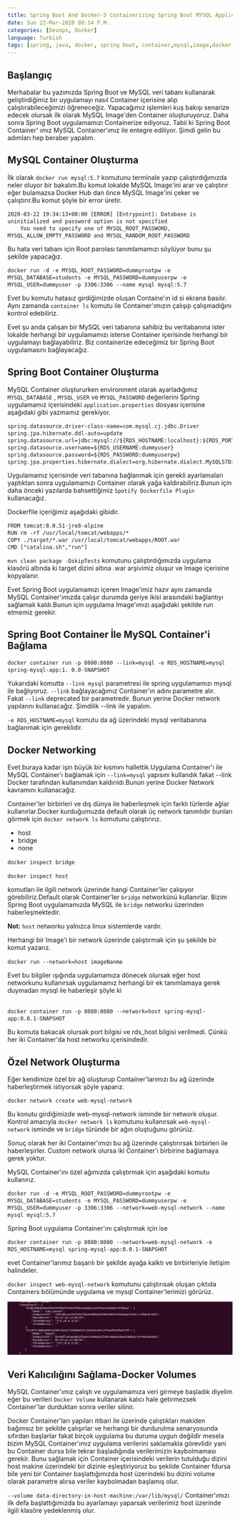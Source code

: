 ```yaml
---
title: Spring Boot And Docker-5 Containerizing Spring Boot MYSQL Application
date: Sun 22-Mar-2020 08:14 P.M.
categories: [Devops, Docker]
language: Turkish
tags: [spring, java, docker, spring boot, container,mysql,image,docker networking,docker volume]
---
```


## Başlangıç

Merhabalar bu yazımızda Spring Boot ve MySQL veri tabanı kullanarak geliştirdiğimiz bir uygulamayı nasıl Container içerisine alıp çalıştırabileceğimizi öğreneceğiz. Yapacağımız işlemleri kuş bakışı senarize edecek olursak ilk olarak MySQL Image'den Container oluşturuyoruz. Daha sonra Spring Boot uygulamamızı Containerize ediyoruz. Tabii ki Spring Boot Container' ımız MySQL Container'ımız ile entegre ediliyor. Şimdi gelin bu adımları hep beraber yapalım.

## MySQL Container Oluşturma

İlk olarak `docker run mysql:5.7` komutunu terminale yazıp çalıştırdığımızda neler oluyor bir bakalım.Bu komut lokalde MySQL Image'ini arar ve çalıştırır eğer bulamazsa Docker Hub dan önce MySQL Image'ini çeker ve çalıştırır.Bu komut şöyle bir error üretir.

```
2020-03-22 19:34:13+00:00 [ERROR] [Entrypoint]: Database is uninitialized and password option is not specified
	You need to specify one of MYSQL_ROOT_PASSWORD, MYSQL_ALLOW_EMPTY_PASSWORD and MYSQL_RANDOM_ROOT_PASSWORD

```

Bu hata veri tabanı için Root parolası tanımlamamızı söylüyor bunu şu şekilde yapacağız.

```shell
docker run -d -e MYSQL_ROOT_PASSWORD=dummyrootpw -e MYSQL_DATABASE=students -e MYSQL_PASSWORD=dummyuserpw -e MYSQL_USER=dummyuser -p 3306:3306 --name mysql mysql:5.7
```
Evet bu komutu hatasız girdiğimizde oluşan Containe'ın id si ekrana basılır. Aynı zamanda `container ls` komutu ile Container'ımızın çalışıp çalışmadığını kontrol edebiliriz.

Evet şu anda çalışan bir MySQL veri tabanına sahibiz bu veritabanına ister lokalde herhangi bir uygulamamızı isterse Container içerisinde herhangi bir uygulamayı bağlayabiliriz. Biz containerize edeceğimiz bir Spring Boot uygulamasını bağlayacağız.

## Spring Boot Container Oluşturma

MySQL Container oluştururken environment olarak ayarladığımız `MYSQL_DATABASE` , `MYSQL_USER` ve `MYSQL_PASSWORD` değerlerini Spring uygulamamız içerisindeki `application.properties` dosyası içerisine aşağıdaki gibi yazmamız gerekiyor.

```properties
spring.datasource.driver-class-name=com.mysql.cj.jdbc.Driver
spring.jpa.hibernate.ddl-auto=update
spring.datasource.url=jdbc:mysql://${RDS_HOSTNAME:localhost}:${RDS_PORT:3306}/${RDS_DB_NAME:students}
spring.datasource.username=${RDS_USERNAME:dummyuser}
spring.datasource.password=${RDS_PASSWORD:dummyuserpw}
spring.jpa.properties.hibernate.dialect=org.hibernate.dialect.MySQL57Dialect
```
Uygulamamız içerisinde veri tabanına bağlanmak için gerekli ayarlamaları yaptıktan sonra uygulamamızı Container olarak yağa kaldırabiliriz.Bunun için daha önceki yazılarda bahsettiğimiz `Spotify Dockerfile Plugin` kullanacağız.

Dockerfile içeriğimiz aşağıdaki gibidir.

```
FROM tomcat:8.0.51-jre8-alpine
RUN rm -rf /usr/local/tomcat/webapps/*
COPY ./target/*.war /usr/local/tomcat/webapps/ROOT.war
CMD ["catalina.sh","run"]
```
`mvn clean package -DskipTests` komutunu çalıştırdığımızda uygulama klasörü altında ki target dizini altına .war arşivimiz oluşur ve Image içerisine kopyalanır.

Evet Spring Boot uygulamamızı içeren Image'imiz hazır aynı zamanda MySQL Container'ımızda çalışır durumda geriye ikisi arasındaki bağlantıyı sağlamak kaldı.Bunun için uygulama Image'ımızı aşağıdaki şekilde run etmemiz gerekir.

## Spring Boot Container İle MySQL Container'i Bağlama

```
docker container run -p 8080:8080 --link=mysql -e RDS_HOSTNAME=mysql spring-mysql-app:1. 0.0-SNAPSHOT
```

Yukarıdaki komutta `--link mysql` parametresi ile spring uygulamamızı mysql ile bağlıyoruz. `--link` bağlayacağımız Container'ın adını parametre alır. Fakat `--link` deprecated
bir parametredir. Bunun yerine Docker network yapılarını kullanacağız. Şimdilik --link ile yapalım.

`-e RDS_HOSTNAME=mysql` komutu da ağ üzerindeki mysql veritabanına bağlanmak için gereklidir.

## Docker Networking

Evet buraya kadar işin büyük bir kısmını hallettik.Uygulama Container'ı ile MySQL Container'ı bağlamak için `--link=mysql` yapısını kullandık fakat --link Docker tarafından kullanımdan kaldırıldı.Bunun yerine Docker Network kavramını kullanacağız.

Container'ler birbirleri ve dış dünya ile haberleşmek için farklı türlerde ağlar kullanırlar.Docker kurduğumuzda default olarak üç network tanımlıdır bunları görmek için
`docker network ls` komutunu çalıştırırız.

* host
* bridge
* none

`docker inspect bridge`

`docker inspect host`

komutları ile ilgili network üzerinde hangi Container'ler çalışıyor görebiliriz.Default olarak Container'ler `bridge` networkünü kullanırlar. Bizim Spring Boot uygulamamızda MySQL ile `bridge` networku üzerinden haberleşmektedir.

**Not:** `host` networku yalnızca linux sistemlerde vardır.

Herhangi bir Image'i bir network üzerinde çalıştırmak için şu şekilde bir komut yazarız.

`docker run --network=host imageNanme`

Evet bu bilgiler ışığında uygulamamıza dönecek olursak eğer host networkunu kullanırsak uygulamamız herhangi bir ek tanımlamaya gerek duymadan mysql ile haberleşir şöyle ki

```shell

docker container run -p 8080:8080 --network=host spring-mysql-app:0.0.1-SNAPSHOT

```
Bu komuta bakacak olursak port bilgisi ve rds_host bilgisi verilmedi. Çünkü her iki Container'da host networku içerisindedir.


## Özel Network Oluşturma

Eğer kendimize özel bir ağ oluşturup Container'larımızı bu ağ üzerinde haberleştirmek istiyorsak şöyle yaparız.

```shel
docker network create web-mysql-network
```
Bu konutu girdiğimizde web-mysql-network isminde bir network oluşur. Kontrol amacıyla `docker network ls` komutunu kullanırsak `web-mysql-network` isminde ve `bridge` türünde bir ağın oluştuğunu görürüz.

Sonuç olarak her iki Container'ımızı bu ağ üzerinde çalıştırırsak birbirleri ile haberleşirler. Custom network olursa iki Container'ı birbirine bağlamaya gerek yoktur.

MySQL Container'ını özel ağımızda çalıştırmak için aşağıdaki komutu kullanırız.

```shell
docker run -d -e MYSQL_ROOT_PASSWORD=dummyrootpw -e MYSQL_DATABASE=students -e MYSQL_PASSWORD=dummyuserpw -e MYSQL_USER=dummyuser -p 3306:3306 --network=web-mysql-network --name mysql mysql:5.7

```

Spring Boot uygulama Container'ını çalıştırmak için ise

```shell
docker container run -p 8080:8080 --network=web-mysql-network -e RDS_HOSTNAME=mysql spring-mysql-app:0.0.1-SNAPSHOT
```

evet Container'larımız başarılı bir şekilde ayağa kalktı ve birbirleriyle iletişim halindeler.

`docker inspect web-mysql-network` komutunu çalıştırısak oluşan çıktıda Containers bölümünde uygulama ve mysql Container'lerimizi görürüz.

![Image of ss-network-inspect-1](/assets/img/posts/spring-boot-docker-5/ss-network-inspect-1.png)

## Veri Kalıcılığını Sağlama-Docker Volumes

MySQL Container'ımız çalıştı ve uygulamamıza veri girmeye başladık diyelim eğer bu verileri `Docker Volume` kullanarak kalıcı hale getirmezsek Container'lar durduktan sonra veriler silinir.

Docker Container'ları yapıları itibari ile üzerinde çalıştıkları makiden bağımsız bir şekilde çalışırlar ve herhangi bir durdurulma senaryosunda sıfırdan başlarlar fakat birçok uygulama bu duruma uygun değildir mesela bizim MySQL Container'ımız uygulama verilerini saklamakla görevlidir yani bu Container dursa bile tekrar başladığında verilerimizin kaybolmaması gerekir. Bunu sağlamak için Container içerisindeki verilerin tutulduğu dizini host makine üzerindeki bir dizinle eşleştiriyoruz bu şekilde Container fdursa bile yeni bir Container başlattığımızda host üzerindeki bu dizini volume olarak parametre alırsa veriler kaybolmadan başlamış olur.

`--volume data-directory-in-host-machine:/var/lib/mysql/` Container'ımızı ilk defa başlattığımızda bu ayarlamayı yaparsak verilerimiz host üzerinde ilgili klasöre yedeklenmiş olur.












 




